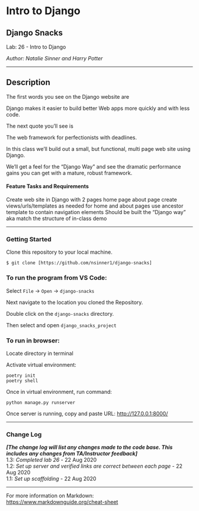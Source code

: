 # Intro to Django

## Django Snacks

Lab: 26 - Intro to Django

*Author: Natalie Sinner and Harry Potter*

----

## Description
The first words you see on the Django website are

Django makes it easier to build better Web apps more quickly and with less code.

The next quote you’ll see is

The web framework for perfectionists with deadlines.

In this class we’ll build out a small, but functional, multi page web site using Django.

We’ll get a feel for the “Django Way” and see the dramatic performance gains you can get with a mature, robust framework.

#### Feature Tasks and Requirements

Create web site in Django with 2 pages
home page
about page
create views/urls/templates as needed for home and about pages
use ancestor template to contain navigation elements
Should be built the “Django way” aka match the structure of in-class demo

---

### Getting Started
Clone this repository to your local machine.

```
$ git clone [https://github.com/nsinner1/django-snacks]
```

### To run the program from VS Code:
Select ```File``` -> ```Open``` -> ```django-snacks```

Next navigate to the location you cloned the Repository.

Double click on the ```django-snacks``` directory.

Then select and open ```django_snacks_project```

### To run in browser:
Locate directory in terminal

Activate virtual environment:

```
poetry init 
poetry shell
```
Once in virtual environment, run command:

```
python manage.py runserver
```

Once server is running, copy and paste URL: http://127.0.0.1:8000/

---

### Change Log
***[The change log will list any changes made to the code base. This includes any changes from TA/Instructor feedback]***  
1.3: *Completed lab 26* - 22 Aug 2020  
1.2: *Set up server and verified links are correct between each page* - 22 Aug 2020  
1.1: *Set up scaffolding* - 22 Aug 2020  


------------------------------
For more information on Markdown: https://www.markdownguide.org/cheat-sheet